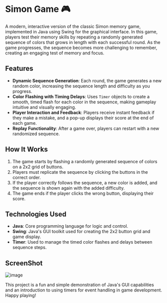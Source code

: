 # Simon Game 🎮

A modern, interactive version of the classic Simon memory game, implemented in Java using Swing for the graphical interface. In this game, players test their memory skills by repeating a randomly generated sequence of colors that grows in length with each successful round. As the game progresses, the sequence becomes more challenging to remember, creating an engaging test of memory and focus.

## Features

- **Dynamic Sequence Generation**: Each round, the game generates a new random color, increasing the sequence length and difficulty as you progress.
- **Color Flashing with Timing Delays**: Uses `Timer` objects to create a smooth, timed flash for each color in the sequence, making gameplay intuitive and visually engaging.
- **Player Interaction and Feedback**: Players receive instant feedback if they make a mistake, and a pop-up displays their score at the end of each game.
- **Replay Functionality**: After a game over, players can restart with a new randomized sequence.

## How It Works

1. The game starts by flashing a randomly generated sequence of colors on a 2x2 grid of buttons.
2. Players must replicate the sequence by clicking the buttons in the correct order.
3. If the player correctly follows the sequence, a new color is added, and the sequence is shown again with the added difficulty.
4. The game ends if the player clicks the wrong button, displaying their score.

## Technologies Used

- **Java**: Core programming language for logic and control.
- **Swing**: Java's GUI toolkit used for creating the 2x2 button grid and game display.
- **Timer**: Used to manage the timed color flashes and delays between sequence steps.

## ScreenShot
![image](https://github.com/user-attachments/assets/2cd3fde7-a75f-4944-8f39-cedd835aae19)

This project is a fun and simple demonstration of Java's GUI capabilities and an introduction to using timers for event handling in game development. Happy playing!
